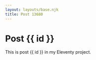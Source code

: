 ```yaml
---
layout: layouts/base.njk
title: Post 13680
---
```


# Post {{ id }}

This is post {{ id }} in my Eleventy project.

